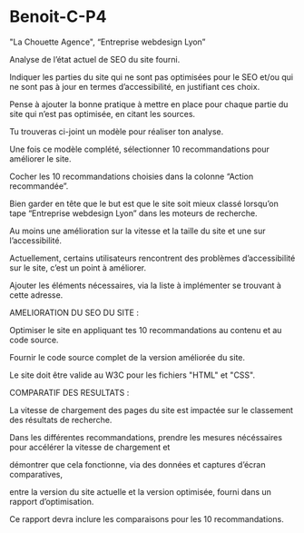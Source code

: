 # Benoit-C-P4


 "La Chouette Agence", “Entreprise webdesign Lyon”
 
 

Analyse de l’état actuel de SEO du site fourni. 

Indiquer les parties du site qui ne sont pas optimisées pour le SEO et/ou qui ne sont pas à jour en termes d’accessibilité, en justifiant ces choix. 

Pense à ajouter la bonne pratique à mettre en place pour chaque partie du site qui n’est pas optimisée, en citant les sources.

Tu trouveras ci-joint un modèle pour réaliser ton analyse. 

Une fois ce modèle complété, sélectionner 10 recommandations pour améliorer le site. 

Cocher les 10 recommandations choisies dans la colonne “Action recommandée”.

Bien garder en tête que le but est que le site soit mieux classé lorsqu’on tape “Entreprise webdesign Lyon” dans les moteurs de recherche.

Au moins une amélioration sur la vitesse et la taille du site et une sur l’accessibilité.

Actuellement, certains utilisateurs rencontrent des problèmes d’accessibilité sur le site, c’est un point à améliorer. 

Ajouter les éléments nécessaires, via la liste à implémenter se trouvant à cette adresse.


AMELIORATION DU SEO DU SITE :

Optimiser le site en appliquant tes 10 recommandations au contenu et au code source.

Fournir le code source complet de la version améliorée du site.

Le site doit être valide au W3C pour les fichiers "HTML" et "CSS".


COMPARATIF DES RESULTATS :

La vitesse de chargement des pages du site est impactée sur le classement des résultats de recherche. 

Dans les différentes recommandations, prendre les mesures nécéssaires pour accélérer la vitesse de chargement et

démontrer que cela fonctionne, via des données et captures d’écran comparatives,

entre la version du site actuelle et la version optimisée, fourni dans un rapport d’optimisation. 

Ce rapport devra inclure les comparaisons pour les 10 recommandations.
